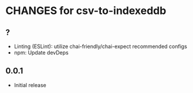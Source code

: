 # CHANGES for csv-to-indexeddb

## ?

- Linting (ESLint): utilize chai-friendly/chai-expect recommended configs
- npm: Update devDeps

## 0.0.1

- Initial release
